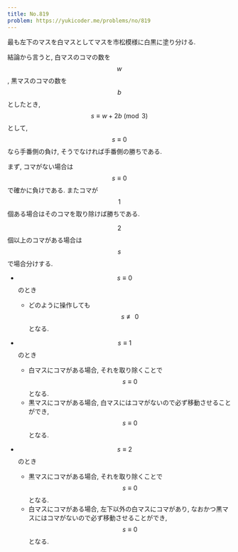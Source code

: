 ```yaml
---
title: No.819
problem: https://yukicoder.me/problems/no/819
---
```

最も左下のマスを白マスとしてマスを市松模様に白黒に塗り分ける.

結論から言うと, 白マスのコマの数を $$ w $$, 黒マスのコマの数を $$ b $$ としたとき, $$ s \equiv w + 2b \pmod 3 $$ として, $$ s \equiv 0 $$ なら手番側の負け, そうでなければ手番側の勝ちである.

まず, コマがない場合は $$ s \equiv 0 $$ で確かに負けである. またコマが $$ 1 $$ 個ある場合はそのコマを取り除けば勝ちである.

$$ 2 $$ 個以上のコマがある場合は $$ s $$ で場合分けする.

* $$ s \equiv 0 $$ のとき
  * どのように操作しても $$ s \not\equiv 0 $$ となる.

* $$ s \equiv 1 $$ のとき
  * 白マスにコマがある場合, それを取り除くことで $$ s \equiv 0 $$ となる.
  * 黒マスにコマがある場合, 白マスにはコマがないので必ず移動させることができ, $$ s \equiv 0 $$ となる.
 
* $$ s \equiv 2 $$ のとき
  * 黒マスにコマがある場合, それを取り除くことで $$ s \equiv 0 $$ となる.
  * 白マスにコマがある場合, 左下以外の白マスにコマがあり, なおかつ黒マスにはコマがないので必ず移動させることができ, $$ s \equiv 0 $$ となる.
